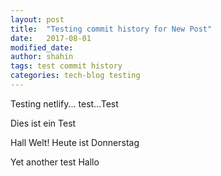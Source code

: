 ```yaml
---
layout: post
title:  "Testing commit history for New Post"
date:   2017-08-01 
modified_date: 
author: shahin
tags: test commit history
categories: tech-blog testing
---
```

Testing netlify...
test...Test


Dies ist ein Test

Hall Welt! Heute ist Donnerstag

Yet another test Hallo
